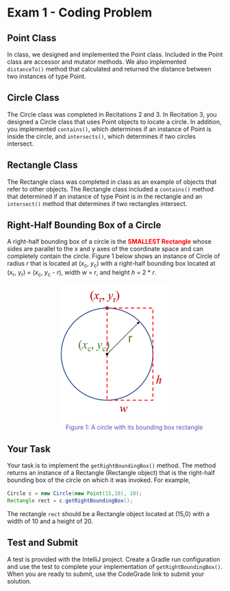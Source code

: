 # Exam 1 - Coding Problem

## Point Class

In class, we designed and implemented the Point class.  Included in the Point class are accessor and mutator methods.  We also implemented `distanceTo()` method that calculated and returned the distance between two instances of type Point.

## Circle Class

The Circle class was completed in Recitations 2 and 3.  In Recitation 3, you designed a Circle class that uses Point objects to locate a circle.  In addition, you implemented `contains()`, which determines if an instance of Point is inside the circle, and `intersects()`, which determines if two circles intersect.

## Rectangle Class

The Rectangle class was completed in class as an example of objects that refer to other objects.  The Rectangle class included a `contains()` method that determined if an instance of type Point is in the rectangle and an `intersect()` method that determines if two rectangles intersect.

## Right-Half Bounding Box of a Circle

A right-half bounding box of a circle is the **<span style=" color: red;">SMALLEST Rectangle</span>** whose sides are parallel to the x and y axes of the coordinate space and can completely contain the circle.  Figure 1 below shows an instance of Circle of radius *r* that is located at (*x*<sub>c</sub>, *y*<sub>c</sub>) with a right-half bounding box located at (*x*<sub>r</sub>, *y*<sub>r</sub>) = (*x*<sub>c</sub>, *y*<sub>c</sub> - *r*), width *w* = *r*, and height *h* = 2 * *r*.

<figure style="text-align:center;">
<img src="boundingBox.png" width="60%">
<figcaption style="padding-left:90px;color:#5555bb;">Figure 1: A circle with its bounding box rectangle</figcaption>
</figure>

## Your Task

Your task is to implement the `getRightBoundingBox()` method.  The method returns an instance of a Rectangle (Rectangle object) that is the right-half bounding box of the circle on which it was invoked.  For example,

```java
Circle c = new Circle(new Point(15,10), 10);
Rectangle rect = c.getRightBoundingBox();
```

The rectangle `rect` should be a Rectangle object located at (15,0) with a width of 10 and a height of 20.

## Test and Submit

A test is provided with the IntelliJ project.  Create a Gradle run configuration and use the test to complete your implementation of `getRightBoundingBox()`.  When you are ready to submit, use the CodeGrade link to submit your solution.

